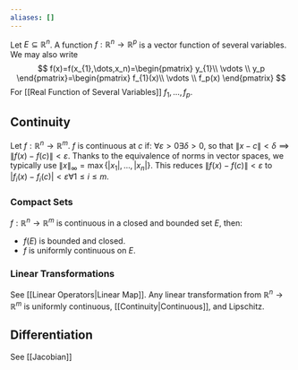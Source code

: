 ```yaml
---
aliases: []
---
```

Let $E\subseteq \mathbb{R}^n$. A function $f:\mathbb{R}^n\to \mathbb{R}^p$ is a vector function of several variables. We may also write 
$$
f(x)=f(x_{1},\dots,x_n)=\begin{pmatrix}
y_{1}\\ \vdots \\ y_p 
\end{pmatrix}=\begin{pmatrix}
f_{1}(x)\\ \vdots \\ f_p(x)
\end{pmatrix}
$$
For [[Real Function of Several Variables]] $f_{1},\dots,f_p$.
## Continuity
Let $f:\mathbb{R}^n\to \mathbb{R}^m$. $f$ is continuous at $c$ if:
$\forall\varepsilon>0\exists\delta>0$, so that $\| x-c \|<\delta\implies \| f(x)-f(c) \|<\varepsilon$.
Thanks to the equivalence of norms in vector spaces, we typically use $\| x \|_\infty=\max \{ |x_{1}|,\dots,|x_n| \}$. This reduces $\| f(x)-f(c) \|<\varepsilon$ to $|f_{i}(x)-f_{i}(c)|<\varepsilon \forall 1\leq i \leq m$.
### Compact Sets
$f:\mathbb{R}^n\to \mathbb{R}^m$ is continuous in a closed and bounded set $E$, then:
- $f(E)$ is bounded and closed.
- $f$ is uniformly continuous on $E$.
### Linear Transformations
See [[Linear Operators|Linear Map]]. Any linear transformation from $\mathbb{R}^n\to\mathbb{R}^m$ is uniformly continuous, [[Continuity|Continuous]], and Lipschitz.
## Differentiation
See [[Jacobian]]